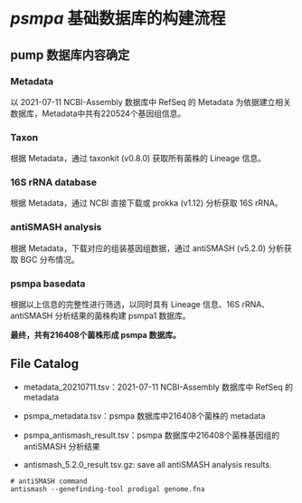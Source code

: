 # *psmpa* 基础数据库的构建流程

## pump 数据库内容确定

### **Metadata**

以 2021-07-11 NCBI-Assembly 数据库中 RefSeq 的 Metadata 为依据建立相关数据库，Metadata中共有220524个基因组信息。

### **Taxon**

根据 Metadata，通过 taxonkit (v0.8.0) 获取所有菌株的 Lineage 信息。

### **16S rRNA database**

根据 Metadata，通过 NCBI 直接下载或 prokka (v1.12) 分析获取 16S rRNA。

### **antiSMASH analysis**

根据 Metadata，下载对应的组装基因组数据，通过 antiSMASH (v5.2.0) 分析获取 BGC 分布情况。

### **psmpa basedata**

根据以上信息的完整性进行筛选，以同时具有 Lineage 信息、16S rRNA、antiSMASH 分析结果的菌株构建 psmpa1 数据库。

**最终，共有216408个菌株形成 psmpa 数据库。**



## File Catalog

- metadata_20210711.tsv：2021-07-11 NCBI-Assembly 数据库中 RefSeq 的 metadata
- psmpa_metadata.tsv：psmpa 数据库中216408个菌株的 metadata
- psmpa_antismash_result.tsv：psmpa 数据库中216408个菌株基因组的 antiSMASH 分析结果

- antismash_5.2.0_result.tsv.gz: save all antiSMASH analysis results.

```shell
# antiSMASH command
antismash --genefinding-tool prodigal genome.fna
```

